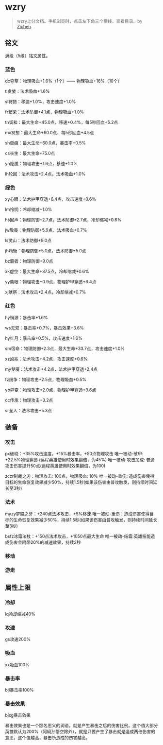 # wzry

> wzry上分文档。手机浏览时，点击左下角三个横线，查看目录。by [Zichen](http://zichenlbl.github.io/about).

## 铭文

满级（5级）铭文属性。

### 蓝色

dc夺萃：物理吸血+1.6%（1个）—— 物理吸血+16%（10个）

tl贪婪：法术吸血+1.6%

sl狩猎：移速+1.0%，攻击速度+1.0%

fr繁荣：法术防御+4.1点，物理吸血+1.0%

th调和：最大生命+45.0点，移速+0.4%，每5秒回血+5.2点

mx冥想：最大生命+60.0点，每5秒回血+4.5点

sh兽痕：最大生命+60.0点，暴击率+0.5%

cs长生：最大生命+75.0点

yn隐匿：物理攻击+1.6点，移速+1.0%

lh轮回：法术攻击+2.4点，法术吸血+1.0%

### 绿色

xy心眼：法术护甲穿透+6.4点，攻击速度+0.6%

lm怜悯：冷却缩减+1.0%

hs回声：物理防御+2.7点，法术防御+2.7点，冷却缩减+0.6%

jw敬畏：物理防御+5.9点，法术吸血+0.7%

ls灵山：法术防御+9.0点

jh均衡：物理防御+5.0点，法术防御+5.0点

bz霸者：物理防御+9.0点

xk虚空：最大生命+37.5点，冷却缩减+0.6%

yy鹰眼：物理攻击+0.9点，物理护甲穿透+6.4点

xj献祭：法术攻击+2.4点，冷却缩减+0.7%

### 红色

hy祸源：暴击率+1.6%

ws无双：暴击率+0.7%，暴击效果+3.6%

hy红月：暴击率+0.5%，攻击速度+1.6%

sm宿命：物理防御+2.3点，最大生命+33.7点，攻击速度+1.0%

xz凶兆：法术攻击+4.2点，攻击速度+0.6%

my梦魇：法术攻击+4.2点，法术护甲穿透+2.4点

fz纷争：物理攻击+2.5点，物理吸血+0.5%

yb异变：物理攻击+2.0点，物理护甲穿透+3.6点

cc传承：物理攻击+3.2点

sr圣人：法术攻击+5.3点

## 装备

### 攻击

px破晓：+35%攻击速度，+15%暴击率，+50点物理攻击
唯一被动-破甲: +22.5%物理穿透 (远程英雄使用时效果翻倍，为45%)
唯一被动-攻击加成: 普通攻击伤害提升50点(远程英雄使用时效果翻倍，为100)

zczr制裁之刃：物理攻击: 100点，物理吸血: 10%
唯一被动-重伤: 造成伤害使得目标的生命恢复效果减少50%，持续1.5秒(如果该伤害由普攻触发，则持续时间延长至3秒)

### 法术

myzy梦魇之牙：+240点法术攻击，+5%移速
唯一被动-重伤：造成伤害使得目标的生命恢复效果减少50%，持续1.5秒(如果该伤害由普攻触发，则持续时间延长至3秒)

bsfz冰霜法杖：+150点法术攻击，+1050点最大生命
唯一被动-结霜:英雄技能造成伤害会附带20%的减速效果，持续2秒

### 移动

### 游走

## 属性上限

### 冷却

lq冷却缩减40%

### 攻速

gs攻速200%

### 吸血

xx吸血100%

### 暴击率

bjl暴击率100%

### 暴击效果

bjxg暴击效果

暴击效果也是一个顾名思义的词语，就是产生暴击之后的伤害比例。这个值大部分英雄默认为200%（阿轲孙悟空除外），就是只要产生了暴击就是造成两倍伤害的意思，这个值越高，暴击所造成的伤害越高。





